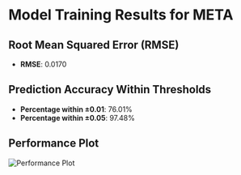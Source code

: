# Model Training Results for META

## Root Mean Squared Error (RMSE)
- **RMSE**: 0.0170

## Prediction Accuracy Within Thresholds
- **Percentage within ±0.01**: 76.01%
- **Percentage within ±0.05**: 97.48%

## Performance Plot
![Performance Plot](../imgs/META.png)
